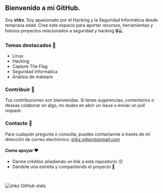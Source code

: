 ## Bienvenido a mi GitHub.

Soy **shkz**. Soy apasionado por el Hacking y la Seguridad Informática desde temprana edad.
Cree este espacio para aportar recursos, herramientas y futuros proyectos relacionados a seguridad y hacking 🔒💻. 

### Temas destacados 🌟
- Linux <br>
- Hacking <br>
- Capture The Flag <br>
- Seguridad Informatica<br>
- Análisis de malware<br>

### Contribuir 🤝
Tus contribuciones son bienvenidas. Si tenes sugerencias, comentarios o deseas colaborar en algo, no dudes en abrir un issue o enviar un pull request.

### Contacto 📧
Para cualquier pregunta o consulta, puedes contactarme a través de mi dirección de correo electrónico: shkz.x@protonmail.com

#### Como apoyar ❤️
- Darme créditos añadiendo un link a este repositorio :D
- Dándole una estrella y compartiendo el proyecto 🚀
<br>

![shkz GitHub stats](https://github-readme-stats.vercel.app/api?username=shkz-x&theme=radical&show_icons=true)
